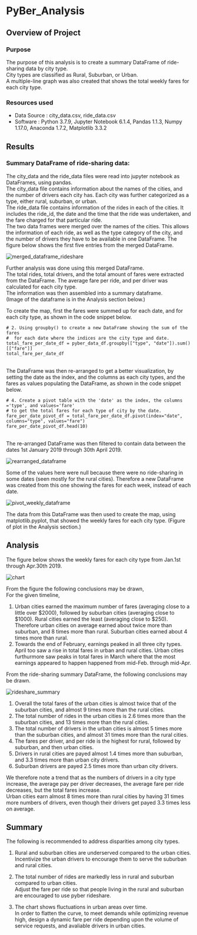 # PyBer_Analysis

## Overview of Project 

### Purpose
The purpose of this analysis is to create a summary DataFrame of ride-sharing data by city type.\
City types are classified as Rural, Suburban, or Urban.\
A multiple-line graph was also created that shows the total weekly fares for each city type.

### Resources used
- Data Source : city_data.csv, ride_data.csv
- Software : Python 3.7.9, Jupyter Notebook 6.1.4, Pandas 1.1.3, Numpy 1.17.0, Anaconda 1.7.2, Matplotlib 3.3.2

## Results
### Summary DataFrame of ride-sharing data:
The city_data and the ride_data files were read into jupyter notebook as DataFrames, using pandas.\
The city_data file contains information about the names of the cities, and the number of drivers each city has. Each city was further categorized as a type, either rural, suburban, or urban.\
The ride_data file contains information of the rides in each of the cities. It includes the ride_id, the date and the time that the ride was undertaken, and the fare charged for that particular ride.\
The two data frames were merged over the names of the cities. This allows the information of each ride, as well as the type category of the city, and the number of drivers they have to be available in one DataFrame. The figure below shows the first five entries from the merged DataFrame.

![merged_dataframe_rideshare](https://user-images.githubusercontent.com/71800628/119249670-10520f80-bb60-11eb-8dcd-574c783385ed.png)

Further analysis was done using this merged DataFrame.\
The total rides, total drivers, and the total amount of fares were extracted from the DataFrame. The average fare per ride, and per driver was calculated for each city type.\
The information was then assembled into a summary dataframe.\
(Image of the dataframe is in the Analysis section below.)

To create the map, first the fares were summed up for each date, and for each city type, as shown in the code snippet below.
```
# 2. Using groupby() to create a new DataFrame showing the sum of the fares 
#  for each date where the indices are the city type and date.
total_fare_per_date_df = pyber_data_df.groupby(["type", "date"]).sum()[["fare"]]
total_fare_per_date_df
```
\
The DataFrame was then re-arranged to get a better visualization, by setting the date as the index, and the columns as each city types, and the fares as values populating the DataFrame, as shown in the code snippet below.
```
# 4. Create a pivot table with the 'date' as the index, the columns ='type', and values='fare' 
# to get the total fares for each type of city by the date. 
fare_per_date_pivot_df = total_fare_per_date_df.pivot(index="date", columns="type", values="fare")
fare_per_date_pivot_df.head(10)
```
\
The re-arranged DataFrame was then filtered to contain data between the dates 1st January 2019 through 30th April 2019.

![rearranged_dataframe](https://user-images.githubusercontent.com/71800628/119249700-47282580-bb60-11eb-82f0-d3119e40770c.png)

Some of the values here were null because there were no ride-sharing in some dates (seen mostly for the rural cities). Therefore a new DataFrame was created from this one showing the fares for each week, instead of each date.

![pivot_weekly_dataframe](https://user-images.githubusercontent.com/71800628/119249708-54451480-bb60-11eb-9b5d-07e46e49684c.png)

The data from this DataFrame was then used to create the map, using matplotlib.pyplot, that showed the weekly fares for each city type. (Figure of plot in the Analysis section.)

## Analysis
The figure below shows the weekly fares for each city type from Jan.1st through Apr.30th 2019.

![chart](https://user-images.githubusercontent.com/71800628/119249718-63c45d80-bb60-11eb-96f5-305ba77d5d2b.png)

From the figure the following conclusions may be drawn,\
For the given timeline,
1. Urban cities earned the maximum number of fares (averaging close to a little over $2000), followed by suburban cities (averaging close to $1000). Rural cities earned the least (averaging close to $250).\
Therefore urban cities on average earned about twice more than suburban, and 8 times more than rural. Suburban cities earned about 4 times more than rural.
2. Towards the end of February, earnings peaked in all three city types. April too saw a rise in total fares in urban and rural cities. Urban cities furthurmore saw peaks in total fares in March where that the most earnings appeared to happen happened from mid-Feb. through mid-Apr.


From the ride-sharing summary DataFrame, the following conclusions may be drawn. 

![rideshare_summary](https://user-images.githubusercontent.com/71800628/119249731-82c2ef80-bb60-11eb-9f57-890318bdbf47.png)

1. Overall the total fares of the urban cities is almost twice that of the suburban cities, and almost 9 times more than the rural cities.
2. The total number of rides in the urban cities is 2.6 times more than the suburban cities, and 13 times more than the rural cities.
3. The total number of drivers in the urban cities is almost 5 times more than the suburban cities, and almost 31 times more than the rural cities.
4. The fares per driver, and per ride is the highest for rural, followed by suburban, and then urban cities. 
5. Drivers in rural cities are payed almost 1.4 times more than suburban, and 3.3 times more than urban city drivers.
6. Suburban drivers are payed 2.5 times more than urban city drivers.

We therefore note a trend that as the numbers of drivers in a city type increase, the average pay per driver decreases, the average fare per ride decreases, but the total fares increase.\
Urban cities earn almost 8 times more than rural cities by having 31 times more numbers of drivers, even though their drivers get payed 3.3 times less on average. 

## Summary
The following is recommended to address disparities among city types.
1. Rural and suburban cities are underserved compared to the urban cities.\
Incentivize the urban drivers to encourage them to serve the suburban and rural cities.

2. The total number of rides are markedly less in rural and suburban compared to urban cities.\
Adjust the fare per ride so that people living in the rural and suburban are encouraged to use pyber rideshare.

3. The chart shows fluctuations in urban areas over time.\
In order to flatten the curve, to meet demands while optimizing revenue high, design a dynamic fare per ride depending upon the volume of service requests, and avaliable drivers in urban cities.
